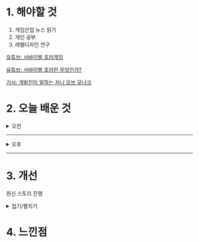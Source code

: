 
# 1. 해야할 것

1. 게임산업 뉴스 읽기 
2. 개인 공부  
3. 레벨디자인 연구

[유튜브: 서바이벌 호러게임](https://www.youtube.com/watch?v=fVJq_T20S3M)

[유튜브: 서바이벌 호러란 무엇인가?](https://www.youtube.com/watch?v=zNYkj4shgzg)

[기사: 개발진이 말하는 저니 오브 모나크](https://www.inven.co.kr/webzine/news/?news=301505)


# 2. 오늘 배운 것

<details>
<summary>오전</summary>

## 오늘의 뉴스
### 개발진이 말하는 저니 오브 모나크
![image](https://github.com/user-attachments/assets/b8db4616-1050-4d50-aa64-1f5e533698fe)
```
이름만 바뀐 리니지라이크 게임이 아닌가?
특별한 차별점이 있었다면, 컨텐츠가 있다면 이 게임을 하고 싶지 않을까?
게임을 하고 싶다라는 감정을 만들게 하려면 어떻게 해야할까?
```
</details>

****

<details>
<summary>오후</summary>


</details>

****


# 3. 개선
원신 스토리 진행

<details>
<summary>접기/펼치기</summary>

## 바다속 마왕의 궁전
![image](https://github.com/user-attachments/assets/00f1c0d0-6dc8-4ab5-8dc7-c8f9eeebbc3a)

![image](https://github.com/user-attachments/assets/3ff0e0e9-43e2-4e83-a7ee-efcfe341fb39)

![image](https://github.com/user-attachments/assets/d5e45ebe-1f04-43a8-b7a7-e3c8992f1933)

![image](https://github.com/user-attachments/assets/0ceb74b0-715a-4c4e-bae0-92736b153834)

![image](https://github.com/user-attachments/assets/f178fd06-5dfc-4e37-aeb3-1d359c292429)

![image](https://github.com/user-attachments/assets/eda01652-aa30-4f92-affa-a03be08f6cb4)

![image](https://github.com/user-attachments/assets/cca2410d-a5c8-4553-a882-c9e28783f3e5)

![image](https://github.com/user-attachments/assets/e127aaa3-7239-4ca8-8ce6-1147c67b8d62)

![image](https://github.com/user-attachments/assets/69b4723e-c972-41d5-8474-799eb52b4c67)
```
워프포탈을 이용해서 동선을 유도하고 다음 구역을 노출하여 탐험하게 유도했다.
```
![image](https://github.com/user-attachments/assets/3285f1fb-e2c9-4545-8c16-c009758cd493)

![image](https://github.com/user-attachments/assets/93b0f70d-3272-4e6b-b634-d2c9f77a4e9f)
```
기믹을 이용하여 레벨을 돌아다니게 유도해서 레벨 전체 구조를 인식하게 도와준다.
```
![image](https://github.com/user-attachments/assets/95fcd9a4-1852-4274-8e06-47354029672b)

![image](https://github.com/user-attachments/assets/5ebe218c-37d5-4682-8797-0fa5003aec46)

![image](https://github.com/user-attachments/assets/beb6b66a-bbf1-4424-949c-11b8ecdf003a)
```
가장 안좋은 방법이라고 생각하지만 긴 스토리에서 의문점이 남는 점을 확인할 수 있게 도와주어
궁금했던 점을 한번더 확인할 수 있다.
```
</details>



# 4. 느낀점


